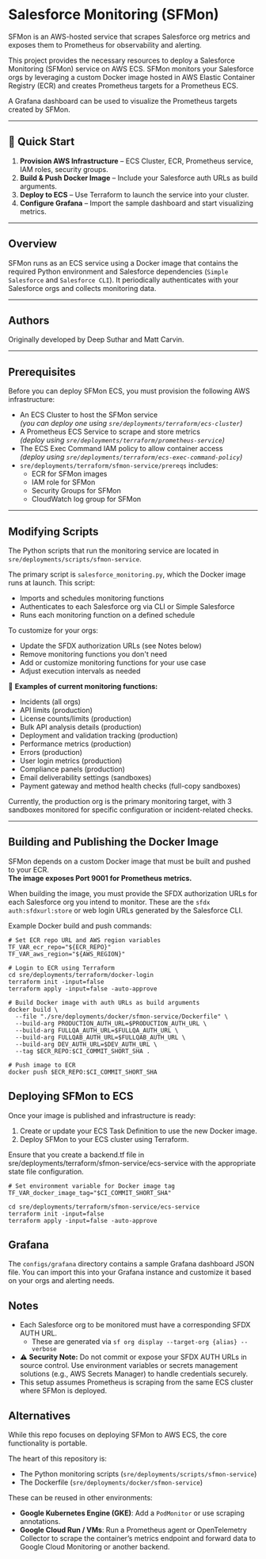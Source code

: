 # Salesforce Monitoring (SFMon)

SFMon is an AWS-hosted service that scrapes Salesforce org metrics and exposes them to Prometheus for observability and alerting.

This project provides the necessary resources to deploy a Salesforce Monitoring (SFMon) service on AWS ECS. SFMon monitors your Salesforce orgs by leveraging a custom Docker image hosted in AWS Elastic Container Registry (ECR) and creates Prometheus targets for a Prometheus ECS.

A Grafana dashboard can be used to visualize the Prometheus targets created by SFMon.

---

## 🚀 Quick Start

1. **Provision AWS Infrastructure** – ECS Cluster, ECR, Prometheus service, IAM roles, security groups.
2. **Build & Push Docker Image** – Include your Salesforce auth URLs as build arguments.
3. **Deploy to ECS** – Use Terraform to launch the service into your cluster.
4. **Configure Grafana** – Import the sample dashboard and start visualizing metrics.

---

## Overview

SFMon runs as an ECS service using a Docker image that contains the required Python environment and Salesforce dependencies (`Simple Salesforce` and `Salesforce CLI`). It periodically authenticates with your Salesforce orgs and collects monitoring data.

---

## Authors

Originally developed by Deep Suthar and Matt Carvin.

---

## Prerequisites

Before you can deploy SFMon ECS, you must provision the following AWS infrastructure:

- An ECS Cluster to host the SFMon service  
  _(you can deploy one using `sre/deployments/terraform/ecs-cluster`)_
- A Prometheus ECS Service to scrape and store metrics  
  _(deploy using `sre/deployments/terraform/prometheus-service`)_
- The ECS Exec Command IAM policy to allow container access  
  _(deploy using `sre/deployments/terraform/ecs-exec-command-policy`)_
- `sre/deployments/terraform/sfmon-service/prereqs` includes:
  - ECR for SFMon images
  - IAM role for SFMon
  - Security Groups for SFMon
  - CloudWatch log group for SFMon

---

## Modifying Scripts

The Python scripts that run the monitoring service are located in `sre/deployments/scripts/sfmon-service`.

The primary script is `salesforce_monitoring.py`, which the Docker image runs at launch. This script:

- Imports and schedules monitoring functions
- Authenticates to each Salesforce org via CLI or Simple Salesforce
- Runs each monitoring function on a defined schedule

To customize for your orgs:

- Update the SFDX authorization URLs (see Notes below)
- Remove monitoring functions you don't need
- Add or customize monitoring functions for your use case
- Adjust execution intervals as needed

📌 **Examples of current monitoring functions:**

- Incidents (all orgs)
- API limits (production)
- License counts/limits (production)
- Bulk API analysis details (production)
- Deployment and validation tracking (production)
- Performance metrics (production)
- Errors (production)
- User login metrics (production)
- Compliance panels (production)
- Email deliverability settings (sandboxes)
- Payment gateway and method health checks (full-copy sandboxes)

Currently, the production org is the primary monitoring target, with 3 sandboxes monitored for specific configuration or incident-related checks.

---

## Building and Publishing the Docker Image

SFMon depends on a custom Docker image that must be built and pushed to your ECR.  
**The image exposes Port 9001 for Prometheus metrics.**

When building the image, you must provide the SFDX authorization URLs for each Salesforce org you intend to monitor. These are the `sfdx auth:sfdxurl:store` or web login URLs generated by the Salesforce CLI.

Example Docker build and push commands:

```
# Set ECR repo URL and AWS region variables
TF_VAR_ecr_repo="${ECR_REPO}"
TF_VAR_aws_region="${AWS_REGION}"

# Login to ECR using Terraform
cd sre/deployments/terraform/docker-login
terraform init -input=false
terraform apply -input=false -auto-approve

# Build Docker image with auth URLs as build arguments
docker build \
  --file "./sre/deployments/docker/sfmon-service/Dockerfile" \
  --build-arg PRODUCTION_AUTH_URL=$PRODUCTION_AUTH_URL \
  --build-arg FULLQA_AUTH_URL=$FULLQA_AUTH_URL \
  --build-arg FULLQAB_AUTH_URL=$FULLQAB_AUTH_URL \
  --build-arg DEV_AUTH_URL=$DEV_AUTH_URL \
  --tag $ECR_REPO:$CI_COMMIT_SHORT_SHA .

# Push image to ECR
docker push $ECR_REPO:$CI_COMMIT_SHORT_SHA
```

## Deploying SFMon to ECS

Once your image is published and infrastructure is ready:

1. Create or update your ECS Task Definition to use the new Docker image.
1. Deploy SFMon to your ECS cluster using Terraform.

Ensure that you create a backend.tf file in sre/deployments/terraform/sfmon-service/ecs-service with the appropriate state file configuration.

```
# Set environment variable for Docker image tag
TF_VAR_docker_image_tag="$CI_COMMIT_SHORT_SHA"

cd sre/deployments/terraform/sfmon-service/ecs-service
terraform init -input=false
terraform apply -input=false -auto-approve
```

## Grafana

The `configs/grafana` directory contains a sample Grafana dashboard JSON file. You can import this into your Grafana instance and customize it based on your orgs and alerting needs.

## Notes

- Each Salesforce org to be monitored must have a corresponding SFDX AUTH URL.
    - These are generated via `sf org display --target-org {alias} --verbose`
- ⚠️ **Security Note:** Do not commit or expose your SFDX AUTH URLs in source control. Use environment variables or secrets management solutions (e.g., AWS Secrets Manager) to handle credentials securely.
- This setup assumes Prometheus is scraping from the same ECS cluster where SFMon is deployed.

## Alternatives

While this repo focuses on deploying SFMon to AWS ECS, the core functionality is portable.

The heart of this repository is:

- The Python monitoring scripts (`sre/deployments/scripts/sfmon-service`)
- The Dockerfile (`sre/deployments/docker/sfmon-service`)

These can be reused in other environments:

- **Google Kubernetes Engine (GKE)**: Add a `PodMonitor` or use scraping annotations.
- **Google Cloud Run / VMs**: Run a Prometheus agent or OpenTelemetry Collector to scrape the container’s metrics endpoint and forward data to Google Cloud Monitoring or another backend.

